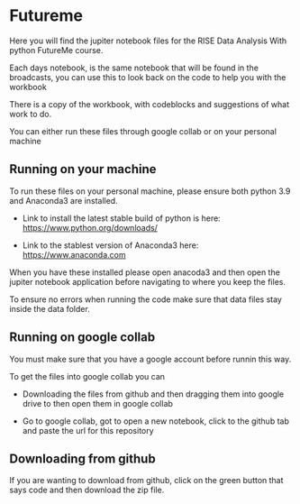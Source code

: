 # Futureme
Here you will find the jupiter notebook files for the RISE Data Analysis With python FutureMe course. 

Each days notebook, is the same notebook that will be found in the broadcasts, you can use this to look back on the code to help you with the workbook

There is a copy of the workbook, with codeblocks and suggestions of what work to do. 

You can either run these files through google collab or on your personal machine

## Running on your machine 
To run these files on your personal machine, please ensure both python 3.9 and Anaconda3 are installed. 

* Link to install the latest stable build of python is here: https://www.python.org/downloads/

* Link to the stablest version of Anaconda3 here: https://www.anaconda.com

When you have these installed please open anacoda3 and then open the jupiter notebook application before navigating to where you keep the files. 

To ensure no errors when running the code make sure that data files stay inside the data folder. 

## Running on google collab 
You must make sure that you have a google account before runnin this way. 

To get the files into google collab you can 

* Downloading the files from github and then dragging them into google drive to then open them in google collab

* Go to google collab, got to open a new notebook, click to the github tab and paste the url for this repository 

## Downloading from github
If you are wanting to download from github, click on the green button that says code and then download the zip file.